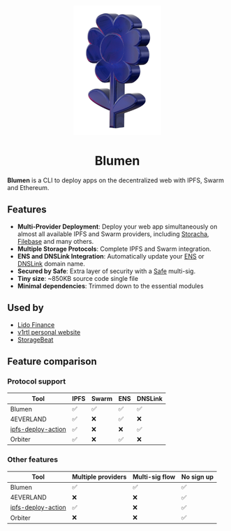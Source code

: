 <div align="center">
  <img src="/logo.png" width="200" />
  <h1>Blumen</h1>
</div>

**Blumen** is a CLI to deploy apps on the decentralized web with IPFS, Swarm and
Ethereum.

## Features

- **Multi-Provider Deployment**: Deploy your web app simultaneously on almost all available IPFS and Swarm providers, including [Storacha](https://storacha.network),
  [Filebase](https://filebase.com) and many others.
- **Multiple Storage Protocols**: Complete IPFS and Swarm integration.
- **ENS and DNSLink Integration**: Automatically update your [ENS](https://ens.domains) or [DNSLink](https://dnslink.dev) domain name.
- **Secured by Safe**: Extra layer of security with a [Safe](https://safe.global) multi-sig.
- **Tiny size**: ~850KB source code single file
- **Minimal dependencies**: Trimmed down to the essential modules

## Used by

- [Lido Finance](https://bafybeiecvujvs74xvxgpwctmbfkcucazyaudmwuiw4wfv6ys7uio7o376u.ipfs.inbrowser.link)
- [v1rtl personal website](https://v1rtl.eth.limo)
- [StorageBeat](https://storagebeat.eth.limo)

## Feature comparison

### Protocol support

| Tool | IPFS | Swarm | ENS | DNSLink |
| --- | --- | --- | --- | --- |
| Blumen | ✅ | ✅ | ✅ | ✅ |
| 4EVERLAND | ✅ | ❌ | ✅ | ❌ |
| [ipfs-deploy-action](https://github.com/ipshipyard/ipfs-deploy-action) | ✅ | ❌ | ❌ | ✅ |
| Orbiter | ✅ | ❌ | ✅ | ❌ |

### Other features

| Tool | Multiple providers | Multi-sig flow | No sign up |
| --- | --- | --- | --- |
| Blumen | ✅ | ✅ | ✅ |
| 4EVERLAND | ❌ | ❌ | ✅ |
| [ipfs-deploy-action](https://github.com/ipshipyard/ipfs-deploy-action) | ✅ | ❌ | ✅ |
| Orbiter | ❌ | ❌ | ✅ |